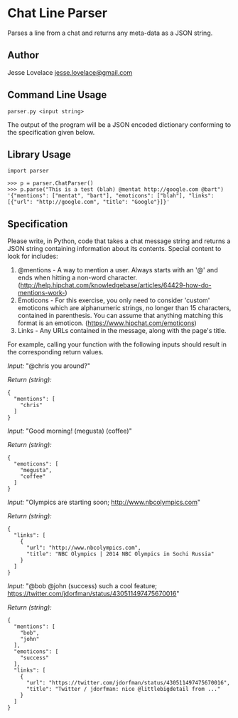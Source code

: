 # Chat Line Parser

Parses a line from a chat and returns any meta-data as a JSON string.

## Author

Jesse Lovelace <jesse.lovelace@gmail.com>

## Command Line Usage

    parser.py <input string>

The output of the program will be a JSON encoded dictionary conforming to the
specification given below.

## Library Usage

    import parser

    >>> p = parser.ChatParser()
    >>> p.parse("This is a test (blah) @mentat http://google.com @bart")
    '{"mentions": ["mentat", "bart"], "emoticons": ["blah"], "links": [{"url": "http://google.com", "title": "Google"}]}'

## Specification

Please write, in Python, code that takes a chat message string and returns a
JSON string containing information about its contents. Special content to look
for includes:

 1. @mentions - A way to mention a user. Always starts with an '@' and ends
    when hitting a non-word character.
    (http://help.hipchat.com/knowledgebase/articles/64429-how-do-mentions-work-)
 2. Emoticons - For this exercise, you only need to consider 'custom' emoticons
    which are alphanumeric strings, no longer than 15 characters, contained in
    parenthesis. You can assume that anything matching this format is an
    emoticon. (https://www.hipchat.com/emoticons)
 3. Links - Any URLs contained in the message, along with the page's title.


For example, calling your function with the following inputs should result in
the corresponding return values.

_Input:_ "@chris you around?"

_Return (string):_

    {
      "mentions": [
        "chris"
      ]
    }

_Input:_ "Good morning! (megusta) (coffee)"

_Return (string):_

    {
      "emoticons": [
        "megusta",
        "coffee"
      ]
    }


_Input:_ "Olympics are starting soon; http://www.nbcolympics.com"

_Return (string):_

    {
      "links": [
        {
          "url": "http://www.nbcolympics.com",
          "title": "NBC Olympics | 2014 NBC Olympics in Sochi Russia"
        }
      ]
    }


_Input:_ "@bob @john (success) such a cool feature; https://twitter.com/jdorfman/status/430511497475670016"

_Return (string):_

    {
      "mentions": [
        "bob",
        "john"
      ],
      "emoticons": [
        "success"
      ],
      "links": [
        {
          "url": "https://twitter.com/jdorfman/status/430511497475670016",
          "title": "Twitter / jdorfman: nice @littlebigdetail from ..."
        }
      ]
    }